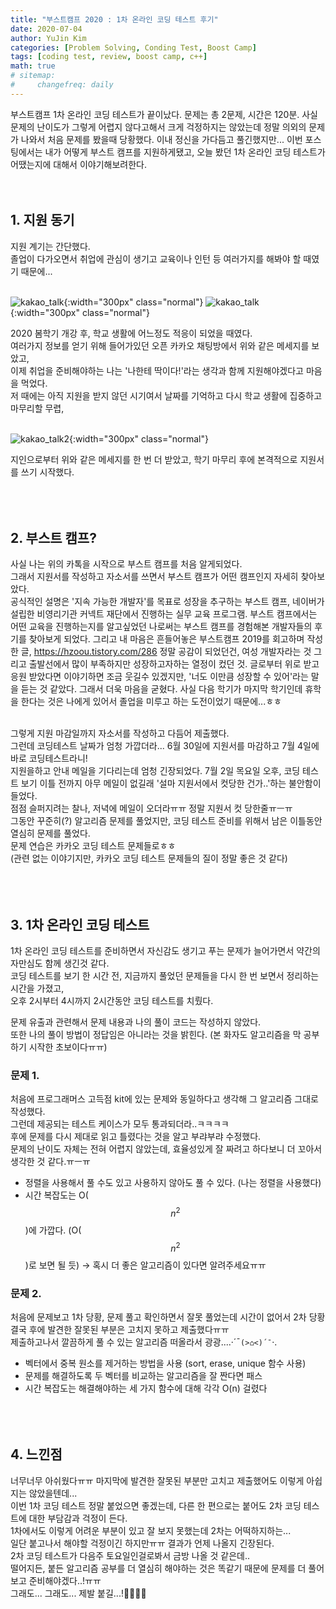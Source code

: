 ```yaml
---
title: "부스트캠프 2020 : 1차 온라인 코딩 테스트 후기"
date: 2020-07-04
author: YuJin Kim
categories: [Problem Solving, Conding Test, Boost Camp]
tags: [coding test, review, boost camp, c++]
math: true
# sitemap:
#     changefreq: daily
---
```


부스트캠프 1차 온라인 코딩 테스트가 끝이났다. 문제는 총 2문제, 시간은 120분. 사실 문제의 난이도가 그렇게 어렵지 않다고해서 크게 걱정하지는 않았는데 정말 의외의 문제가 나와서 처음 문제를 봤을때 당황했다. 이내 정신을 가다듬고 풀긴했지만... 이번 포스팅에서는 내가 어떻게 부스트 캠프를 지원하게됐고, 오늘 봤던 1차 온라인 코딩 테스트가 어땠는지에 대해서 이야기해보려한다.  
<br/>
<br/>

## 1. 지원 동기

지원 계기는 간단했다.  
졸업이 다가오면서 취업에 관심이 생기고 교육이나 인턴 등 여러가지를 해봐야 할 때였기 때문에...  
<br/>

![kakao_talk](/assets/img/post/problem-solving/codingtest-review/boostcamp_talk.jpeg){:width="300px" class="normal"}
![kakao_talk](</assets/img/post/problem-solving/codingtest-review/boostcamp_talk(2).jpeg>){:width="300px" class="normal"}

2020 봄학기 개강 후, 학교 생활에 어느정도 적응이 되었을 때였다.  
여러가지 정보를 얻기 위해 들어가있던 오픈 카카오 채팅방에서 위와 같은 메세지를 보았고,  
이제 취업을 준비해야하는 나는 '나한테 딱이다!'라는 생각과 함께 지원해야겠다고 마음을 먹었다.  
저 때에는 아직 지원을 받지 않던 시기여서 날짜를 기억하고 다시 학교 생활에 집중하고 마무리할 무렵,  
<br/>

![kakao_talk2](</assets/img/post/problem-solving/codingtest-review/boostcamp_talk(3).jpeg>){:width="300px" class="normal"}

지인으로부터 위와 같은 메세지를 한 번 더 받았고, 학기 마무리 후에 본격적으로 지원서를 쓰기 시작했다.  
<br/><br/><br/>

## 2. 부스트 캠프?

사실 나는 위의 카톡을 시작으로 부스트 캠프를 처음 알게되었다.  
그래서 지원서를 작성하고 자소서를 쓰면서 부스트 캠프가 어떤 캠프인지 자세히 찾아보았다.  
공식적인 설명은 '지속 가능한 개발자'를 목표로 성장을 추구하는 부스트 캠프, 네이버가 설립한 비영리기관 커넥트 재단에서 진행하는 실무 교육 프로그램. 부스트 캠프에서는 어떤 교육을 진행하는지를 알고싶었던 나로써는 부스트 캠프를 경험해본 개발자들의 후기를 찾아보게 되었다. 그리고 내 마음은 흔들어놓은 부스트캠프 2019를 회고하며 작성한 글, <https://hzoou.tistory.com/286> 정말 공감이 되었던건, 여성 개발자라는 것 그리고 출발선에서 많이 부족하지만 성장하고자하는 열정이 컸던 것. 글로부터 위로 받고 응원 받았다면 이야기하면 조금 웃길수 있겠지만, '너도 이만큼 성장할 수 있어'라는 말을 듣는 것 같았다. 그래서 더욱 마음을 굳혔다. 사실 다음 학기가 마지막 학기인데 휴학을 한다는 것은 나에게 있어서 졸업을 미루고 하는 도전이었기 때문에...ㅎㅎ  
<br/>

그렇게 지원 마감일까지 자소서를 작성하고 다듬어 제출했다.  
그런데 코딩테스트 날짜가 엄청 가깝더라... 6월 30일에 지원서를 마감하고 7월 4일에 바로 코딩테스트라니!  
지원을하고 안내 메일을 기다리는데 엄청 긴장되었다. 7월 2일 목요일 오후, 코딩 테스트 보기 이틀 전까지 아무 메일이 없길래 '설마 지원서에서 컷당한 건가..'하는 불안함이 들었다.  
점점 슬퍼지려는 찰나, 저녁에 메일이 오더라ㅠㅠ 정말 지원서 컷 당한줄ㅠㅡㅠ  
그동안 꾸준히(?) 알고리즘 문제를 풀었지만, 코딩 테스트 준비를 위해서 남은 이틀동안 열심히 문제를 풀었다.  
문제 연습은 카카오 코딩 테스트 문제들로ㅎㅎ  
(관련 없는 이야기지만, 카카오 코딩 테스트 문제들의 질이 정말 좋은 것 같다)  
<br/><br/><br/>

## 3. 1차 온라인 코딩 테스트

1차 온라인 코딩 테스트를 준비하면서 자신감도 생기고 푸는 문제가 늘어가면서 약간의 자만심도 함께 생긴것 같다.  
코딩 테스트를 보기 한 시간 전, 지금까지 풀었던 문제들을 다시 한 번 보면서 정리하는 시간을 가졌고,  
오후 2시부터 4시까지 2시간동안 코딩 테스트를 치뤘다.

문제 유출과 관련해서 문제 내용과 나의 풀이 코드는 작성하지 않았다.  
또한 나의 풀이 방법이 정답임은 아니라는 것을 밝힌다. (본 화자도 알고리즘을 막 공부하기 시작한 초보이다ㅠㅠ)

### 문제 1.

처음에 프로그래머스 고득점 kit에 있는 문제와 동일하다고 생각해 그 알고리즘 그대로 작성했다.  
그런데 제공되는 테스트 케이스가 모두 통과되더라..ㅋㅋㅋㅋ  
후에 문제를 다시 제대로 읽고 틀렸다는 것을 알고 부랴부랴 수정했다.  
문제의 난이도 자체는 전혀 어렵지 않았는데, 효율성있게 잘 짜려고 하다보니 더 꼬아서 생각한 것 같다.ㅠㅡㅠ

- 정렬을 사용해서 풀 수도 있고 사용하지 않아도 풀 수 있다. (나는 정렬을 사용했다)
- 시간 복잡도는 O($$n^2$$)에 가깝다. (O($$n^2$$)로 보면 될 듯) → 혹시 더 좋은 알고리즘이 있다면 알려주세요ㅠㅠ
  <br/>

### 문제 2.

처음에 문제보고 1차 당황, 문제 풀고 확인하면서 잘못 풀었는데 시간이 없어서 2차 당황  
결국 후에 발견한 잘못된 부분은 고치지 못하고 제출했다ㅠㅠ  
제출하고나서 깔끔하게 풀 수 있는 알고리즘 떠올라서 광광....·´¯`(>⌂<)´¯`·.

- 벡터에서 중복 원소를 제거하는 방법을 사용 (sort, erase, unique 함수 사용)
- 문제를 해결하도록 두 벡터를 비교하는 알고리즘을 잘 짠다면 패스
- 시간 복잡도는 해결해야하는 세 가지 함수에 대해 각각 O(n) 걸렸다
  <br/><br/><br/><br/>

## 4. 느낀점

너무너무 아쉬웠다ㅠㅠ 마지막에 발견한 잘못된 부분만 고치고 제출했어도 이렇게 아쉽지는 않았을텐데...  
이번 1차 코딩 테스트 정말 붙었으면 좋겠는데, 다른 한 편으로는 붙어도 2차 코딩 테스트에 대한 부담감과 걱정이 든다.  
1차에서도 이렇게 어려운 부분이 있고 잘 보지 못했는데 2차는 어떡하지하는...  
일단 붙고나서 해야할 걱정이긴 하지만ㅠㅠ 결과가 언제 나올지 긴장된다.  
2차 코딩 테스트가 다음주 토요일인걸로봐서 금방 나올 것 같은데..  
떨어지든, 붙든 알고리즘 공부를 더 열심히 해야하는 것은 똑같기 때문에 문제를 더 풀어보고 준비해야겠다..!ㅠㅠ  
그래도... 그래도... 제발 붙길...!🙏🏻🙏🏻
<br/><br/><br/>
